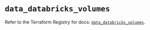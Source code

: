 # `data_databricks_volumes`

Refer to the Terraform Registry for docs: [`data_databricks_volumes`](https://registry.terraform.io/providers/databricks/databricks/1.69.0/docs/data-sources/volumes).
